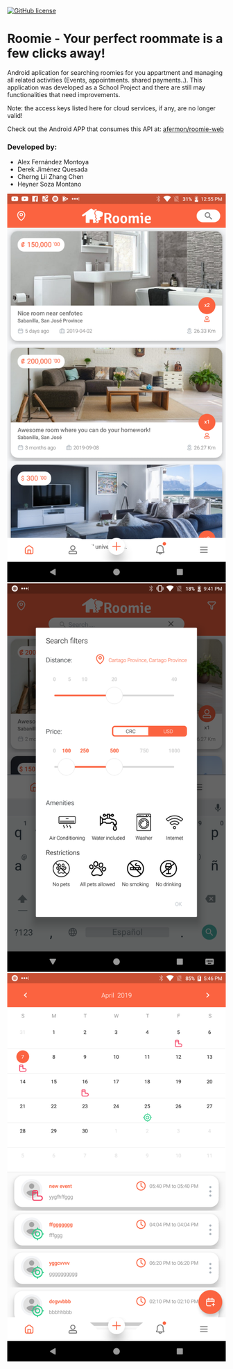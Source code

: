 [![GitHub license](https://img.shields.io/github/license/mashape/apistatus.svg)](https://github.com/afermon/roomie-app/blob/master/LICENSE)

# Roomie - Your perfect roommate is a few clicks away!

Android aplication for searching roomies for you appartment and managing all related activities (Events, appointments. shared payments..). This application was developed as a School Project and there are still may functionalities that need improvements.

Note: the access keys listed here for cloud services, if any, are no longer valid!

Check out the Android APP that consumes this API at: [afermon/roomie-web](https://github.com/afermon/roomie-web)

### Developed by:

* Alex Fernández Montoya
* Derek Jiménez Quesada
* Cherng Lii Zhang Chen
* Heyner Soza Montano

![Roomie](https://github.com/afermon/roomie-app/raw/master/Screenshot-1.png) ![Roomie](https://github.com/afermon/roomie-app/raw/master/Screenshot-2.png) ![Roomie](https://github.com/afermon/roomie-app/raw/master/Screenshot-3.png)
